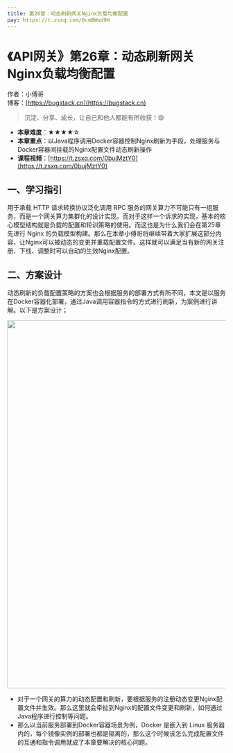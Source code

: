 ```yaml
---
title: 第26章：动态刷新网关Nginx负载均衡配置
pay: https://t.zsxq.com/0cmBWwd9H
---
```


# 《API网关》第26章：动态刷新网关Nginx负载均衡配置

作者：小傅哥
<br/>博客：[https://bugstack.cn](https://bugstack.cn)

>沉淀、分享、成长，让自己和他人都能有所收获！😄

- **本章难度**：★★★★☆
- **本章重点**：以Java程序调用Docker容器控制Nginx刷新为手段，处理服务与Docker容器间挂载的Nginx配置文件动态刷新操作
- **课程视频**：[https://t.zsxq.com/0bujMztY0](https://t.zsxq.com/0bujMztY0)

## 一、学习指引

用于承载 HTTP 请求转换协议泛化调用 RPC 服务的网关算力不可能只有一组服务，而是一个网关算力集群化的设计实现。而对于这样一个诉求的实现，基本的核心模型结构就是负载的配置和轮训策略的使用。而这也是为什么我们会在第25章先进行 Nginx 的负载模型构建。那么在本章小傅哥将继续带着大家扩展这部分内容，让Nginx可以被动态的变更并重载配置文件。这样就可以满足当有新的网关注册、下线、调整时可以自动的生效Nginx配置。

## 二、方案设计

动态刷新的负载配置策略的方案也会根据服务的部署方式有所不同，本文是以服务在Docker容器化部署，通过Java调用容器指令的方式进行刷新，为案例进行讲解。以下是方案设计；

<div align="center">
    <img src="https://bugstack.cn/images/article/assembly/api-gateway/api-gateway-26-01.png?raw=true" width="850px">
</div>

- 对于一个网关的算力的动态配置和刷新，要根据服务的注册动态变更Nginx配置文件并生效。那么这里就会牵扯到Nginx的配置文件变更和刷新，如何通过Java程序进行控制等问题。
- 那么以当前服务部署到Docker容器场景为例，Docker 是嵌入到 Linux 服务器内的，每个镜像实例的部署也都是隔离的，那么这个时候该怎么完成配置文件的互通和指令调用就成了本章要解决的核心问题。